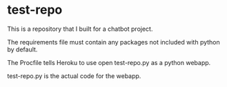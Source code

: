 # test-repo
This is a repository that I built for a chatbot project.


The requirements file must contain any packages not included with python by default.

The Procfile tells Heroku to use open test-repo.py as a python webapp.  

test-repo.py is the actual code for the webapp.

